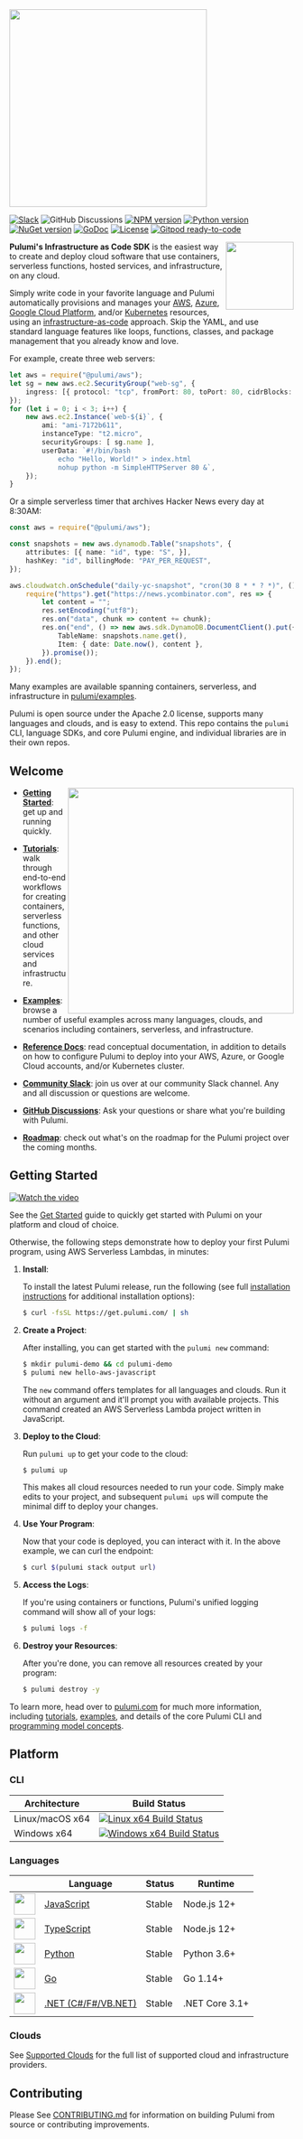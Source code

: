 <a href="https://www.pulumi.com?utm_campaign=pulumi-pulumi-github-repo&utm_source=github.com&utm_medium=top-logo" title="Pulumi - Modern Infrastructure as Code - AWS Azure Kubernetes Containers Serverless">
    <img src="https://www.pulumi.com/images/logo/logo-on-white-box.svg?" width="350">
</a>

[![Slack](http://www.pulumi.com/images/docs/badges/slack.svg)](https://slack.pulumi.com?utm_campaign=pulumi-pulumi-github-repo&utm_source=github.com&utm_medium=slack-badge)
![GitHub Discussions](https://img.shields.io/github/discussions/pulumi/pulumi)
[![NPM version](https://badge.fury.io/js/%40pulumi%2Fpulumi.svg)](https://npmjs.com/package/@pulumi/pulumi)
[![Python version](https://badge.fury.io/py/pulumi.svg)](https://pypi.org/project/pulumi)
[![NuGet version](https://badge.fury.io/nu/pulumi.svg)](https://badge.fury.io/nu/pulumi)
[![GoDoc](https://godoc.org/github.com/pulumi/pulumi?status.svg)](https://godoc.org/github.com/pulumi/pulumi)
[![License](https://img.shields.io/github/license/pulumi/pulumi)](LICENSE)
[![Gitpod ready-to-code](https://img.shields.io/badge/Gitpod-ready--to--code-blue?logo=gitpod)](https://gitpod.io/#https://github.com/pulumi/pulumi)

<a href="https://www.pulumi.com/docs/get-started/?utm_campaign=pulumi-pulumi-github-repo&utm_source=github.com&utm_medium=get-started-button" title="Get Started">
    <img src="https://www.pulumi.com/images/get-started.svg?" align="right" width="120">
</a>

**Pulumi's Infrastructure as Code SDK** is the easiest way to create and deploy cloud software that use
containers, serverless functions, hosted services, and infrastructure, on any cloud.

Simply write code in your favorite language and Pulumi automatically provisions and manages your
[AWS](https://www.pulumi.com/docs/reference/clouds/aws/?utm_campaign=pulumi-pulumi-github-repo&utm_source=github.com&utm_medium=aws-reference-link),
[Azure](https://www.pulumi.com/docs/reference/clouds/azure/?utm_campaign=pulumi-pulumi-github-repo&utm_source=github.com&utm_medium=azure-reference-link),
[Google Cloud Platform](https://www.pulumi.com/docs/reference/clouds/gcp/?utm_campaign=pulumi-pulumi-github-repo&utm_source=github.com&utm_medium=gcp-reference-link), and/or
[Kubernetes](https://www.pulumi.com/docs/reference/clouds/kubernetes/?utm_campaign=pulumi-pulumi-github-repo&utm_source=github.com&utm_medium=kuberneters-reference-link) resources, using an
[infrastructure-as-code](https://en.wikipedia.org/wiki/Infrastructure_as_Code) approach.
Skip the YAML, and use standard language features like loops, functions, classes,
and package management that you already know and love.

For example, create three web servers:

```typescript
let aws = require("@pulumi/aws");
let sg = new aws.ec2.SecurityGroup("web-sg", {
    ingress: [{ protocol: "tcp", fromPort: 80, toPort: 80, cidrBlocks: ["0.0.0.0/0"]}],
});
for (let i = 0; i < 3; i++) {
    new aws.ec2.Instance(`web-${i}`, {
        ami: "ami-7172b611",
        instanceType: "t2.micro",
        securityGroups: [ sg.name ],
        userData: `#!/bin/bash
            echo "Hello, World!" > index.html
            nohup python -m SimpleHTTPServer 80 &`,
    });
}
```

Or a simple serverless timer that archives Hacker News every day at 8:30AM:

```typescript
const aws = require("@pulumi/aws");

const snapshots = new aws.dynamodb.Table("snapshots", {
    attributes: [{ name: "id", type: "S", }],
    hashKey: "id", billingMode: "PAY_PER_REQUEST",
});

aws.cloudwatch.onSchedule("daily-yc-snapshot", "cron(30 8 * * ? *)", () => {
    require("https").get("https://news.ycombinator.com", res => {
        let content = "";
        res.setEncoding("utf8");
        res.on("data", chunk => content += chunk);
        res.on("end", () => new aws.sdk.DynamoDB.DocumentClient().put({
            TableName: snapshots.name.get(),
            Item: { date: Date.now(), content },
        }).promise());
    }).end();
});
```

Many examples are available spanning containers, serverless, and infrastructure in
[pulumi/examples](https://github.com/pulumi/examples).

Pulumi is open source under the Apache 2.0 license, supports many languages and clouds, and is easy to extend.  This
repo contains the `pulumi` CLI, language SDKs, and core Pulumi engine, and individual libraries are in their own repos.

## Welcome

<img align="right" width="400" src="https://www.pulumi.com/images/docs/quickstart/console.png" />

* **[Getting Started](#getting-started)**: get up and running quickly.

* **[Tutorials](https://www.pulumi.com/docs/reference/tutorials/?utm_campaign=pulumi-pulumi-github-repo&utm_source=github.com&utm_medium=welcome-tutorials)**: walk through end-to-end workflows for creating containers, serverless
  functions, and other cloud services and infrastructure.

* **[Examples](https://github.com/pulumi/examples)**: browse a number of useful examples across many languages,
  clouds, and scenarios including containers, serverless, and infrastructure.

* **[Reference Docs](https://www.pulumi.com/docs/reference/?utm_campaign=pulumi-pulumi-github-repo&utm_source=github.com&utm_medium=welcome-reference-docs)**: read conceptual documentation, in addition to details on how
  to configure Pulumi to deploy into your AWS, Azure, or Google Cloud accounts, and/or Kubernetes cluster.

* **[Community Slack](https://slack.pulumi.com/?utm_campaign=pulumi-pulumi-github-repo&utm_source=github.com&utm_medium=welcome-slack)**: join us over at our community Slack channel.  Any and all
  discussion or questions are welcome.
* **[GitHub Discussions](https://github.com/pulumi/pulumi/discussions)**: Ask your questions or share what you're building with Pulumi.

* **[Roadmap](https://github.com/pulumi/pulumi/wiki/Roadmap)**: check out what's on the roadmap for the Pulumi
  project over the coming months.

## <a name="getting-started"></a>Getting Started

[![Watch the video](/youtube_preview_image.png)](https://www.youtube.com/watch?v=6f8KF6UGN7g)

See the [Get Started](https://www.pulumi.com/docs/quickstart/?utm_campaign=pulumi-pulumi-github-repo&utm_source=github.com&utm_medium=getting-started-quickstart) guide to quickly get started with
Pulumi on your platform and cloud of choice.

Otherwise, the following steps demonstrate how to deploy your first Pulumi program, using AWS
Serverless Lambdas, in minutes:

1. **Install**:

    To install the latest Pulumi release, run the following (see full
    [installation instructions](https://www.pulumi.com/docs/reference/install/?utm_campaign=pulumi-pulumi-github-repo&utm_source=github.com&utm_medium=getting-started-install) for additional installation options):

    ```bash
    $ curl -fsSL https://get.pulumi.com/ | sh
    ```

2. **Create a Project**:

    After installing, you can get started with the `pulumi new` command:

    ```bash
    $ mkdir pulumi-demo && cd pulumi-demo
    $ pulumi new hello-aws-javascript
    ```

    The `new` command offers templates for all languages and clouds.  Run it without an argument and it'll prompt
    you with available projects.  This command created an AWS Serverless Lambda project written in JavaScript.

3. **Deploy to the Cloud**:

    Run `pulumi up` to get your code to the cloud:

    ```bash
    $ pulumi up
    ```

    This makes all cloud resources needed to run your code.  Simply make edits to your project, and subsequent
    `pulumi up`s will compute the minimal diff to deploy your changes.

4. **Use Your Program**:

    Now that your code is deployed, you can interact with it.  In the above example, we can curl the endpoint:

    ```bash
    $ curl $(pulumi stack output url)
    ```

5. **Access the Logs**:

    If you're using containers or functions, Pulumi's unified logging command will show all of your logs:

    ```bash
    $ pulumi logs -f
    ```

6. **Destroy your Resources**:

    After you're done, you can remove all resources created by your program:

    ```bash
    $ pulumi destroy -y
    ```

To learn more, head over to [pulumi.com](https://pulumi.com/?utm_campaign=pulumi-pulumi-github-repo&utm_source=github.com&utm_medium=getting-started-learn-more-home) for much more information, including
[tutorials](https://www.pulumi.com/docs/reference/tutorials/?utm_campaign=pulumi-pulumi-github-repo&utm_source=github.com&utm_medium=getting-started-learn-more-tutorials), [examples](https://github.com/pulumi/examples), and
details of the core Pulumi CLI and [programming model concepts](https://www.pulumi.com/docs/reference/concepts/?utm_campaign=pulumi-pulumi-github-repo&utm_source=github.com&utm_medium=getting-started-learn-more-concepts).

## <a name="platform"></a>Platform

### CLI

| Architecture | Build Status |
| ------------ | ------------ |
| Linux/macOS x64 | [![Linux x64 Build Status](https://travis-ci.com/pulumi/pulumi.svg?token=cTUUEgrxaTEGyecqJpDn&branch=master)](https://travis-ci.com/pulumi/pulumi)                |
| Windows x64     | [![Windows x64 Build Status](https://ci.appveyor.com/api/projects/status/uqrduw6qnoss7g4i?svg=true&branch=master)](https://ci.appveyor.com/project/pulumi/pulumi) |

### Languages

|    | Language | Status | Runtime |
| -- | -------- | ------ | ------- |
| <img src="https://www.pulumi.com/logos/tech/logo-js.png" height=38 />     | [JavaScript](./sdk/nodejs) | Stable  | Node.js 12+  |
| <img src="https://www.pulumi.com/logos/tech/logo-ts.png" height=38 />     | [TypeScript](./sdk/nodejs) | Stable  | Node.js 12+  |
| <img src="https://www.pulumi.com/logos/tech/logo-python.png" height=38 /> | [Python](./sdk/python)     | Stable  | Python 3.6+ |
| <img src="https://www.pulumi.com/logos/tech/logo-golang.png" height=38 /> | [Go](./sdk/go)             | Stable  | Go 1.14+   |
| <img src="https://www.pulumi.com/logos/tech/dotnet.png" height=38 />      | [.NET (C#/F#/VB.NET)](./sdk/dotnet)     | Stable  | .NET Core 3.1+  |

### Clouds

See [Supported Clouds](https://www.pulumi.com/docs/reference/clouds/?utm_campaign=pulumi-pulumi-github-repo&utm_source=github.com&utm_medium=clouds) for the
full list of supported cloud and infrastructure providers.

## Contributing

Please See [CONTRIBUTING.md](https://github.com/pulumi/pulumi/blob/master/CONTRIBUTING.md)
for information on building Pulumi from source or contributing improvements.
